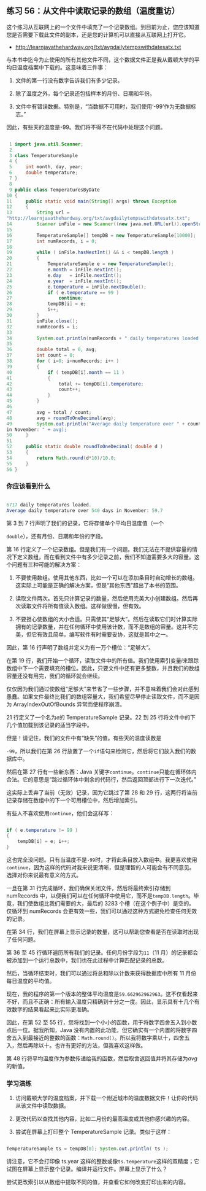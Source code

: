 ## 练习 56：从文件中读取记录的数组（温度重访）

这个练习从互联网上的一个文件中填充了一个记录数组。到目前为止，您应该知道您是否需要下载此文件的副本，还是您的计算机可以直接从互联网上打开它。

+   http://learnjavathehardway.org/txt/avg­daily­temps­with­dates­atx.txt

与本书中迄今为止使用的所有其他文件不同，这个数据文件正是我从戴顿大学的平均日温度档案中下载的。这意味着三件事：

1.  文件的第一行没有数字告诉我们有多少记录。

1.  除了温度之外，每个记录还包括样本的月份、日期和年份。

1.  文件中有错误数据。特别是，“当数据不可用时，我们使用‘-99’作为无数据标志。”

因此，有些天的温度是-99。我们将不得不在代码中处理这个问题。

```java

 1 import java.util.Scanner;
 2 
 3 class TemperatureSample
 4 {
 5     int month, day, year;
 6     double temperature;
 7 }
 8 
 9 public class TemperaturesByDate
10 {
11     public static void main(String[] args) throws Exception
12     {
13         String url = 
"http://learnjavathehardway.org/txt/avg­daily­temps­with­dates­atx.txt";
14         Scanner inFile = new Scanner((new java.net.URL(url)).openStream());
15 
16         TemperatureSample[] tempDB = new TemperatureSample[10000];
17         int numRecords, i = 0;
18 
19         while ( inFile.hasNextInt() && i < tempDB.length )
20         {
21             TemperatureSample e = new TemperatureSample();
22             e.month = inFile.nextInt();
23             e.day   = inFile.nextInt();
24             e.year  = inFile.nextInt();
25             e.temperature = inFile.nextDouble();
26             if ( e.temperature == ­99 )
27                 continue;
28             tempDB[i] = e;
29             i++;
30         }
31         inFile.close();
32         numRecords = i;
33 
34         System.out.println(numRecords + " daily temperatures loaded.");
35 
36         double total = 0, avg;
37         int count = 0;
38         for ( i=0; i<numRecords; i++ )
39         {
40             if ( tempDB[i].month == 11 )
41             {
42                 total += tempDB[i].temperature;
43                 count++;
44             }
45         }
46 
47         avg = total / count;
48         avg = roundToOneDecimal(avg);
49         System.out.println("Average daily temperature over " + count + " days 
in November: " + avg);
50     }
51 
52     public static double roundToOneDecimal( double d )
53     {
54         return Math.round(d*10)/10.0;
55     }
56 }
```



### 你应该看到什么

```java

6717 daily temperatures loaded.
Average daily temperature over 540 days in November: 59.7
```

第 3 到 7 行声明了我们的记录，它将存储单个平均日温度值（一个

`double`），还有月份、日期和年份的字段。

第 16 行定义了一个记录数组。但是我们有一个问题。我们无法在不提供容量的情况下定义数组，而在看到文件中有多少记录之前，我们不知道需要多大的容量。这个问题有三种可能的解决方案：

1.  不要使用数组。使用其他东西，比如一个可以在添加条目时自动增长的数组。这实际上可能是正确的解决方案，但是“其他东西”超出了本书的范围。

1.  读取文件两次。首先只计算记录的数量，然后使用完美大小创建数组。然后再次读取文件将所有值读入数组。这样做很慢，但有效。

1.  不要担心使数组的大小合适。只需使其“足够大”。然后在读取它们时计算实际拥有的记录数量，并在任何循环中使用该计数，而不是数组的容量。这并不完美，但它有效且简单。编写软件有时需要妥协，这就是其中之一。

因此，第 16 行声明了数组并定义为有一万个槽位：“足够大”。

在第 19 行，我们开始一个循环，读取文件中的所有值。我们使用索引变量*i*来跟踪数组中下一个需要填充的槽位。因此，只要文件中还有更多整数，并且我们的数组容量还没有用完，我们的循环就会继续。

仅仅因为我们通过使数组“足够大”来节省了一些步骤，并不意味着我们会对此感到愚蠢。如果文件最终比我们的数组容量大，我们希望尽早停止读取文件，而不是因为 ArrayIndexOutOfBounds 异常而使程序崩溃。

21 行定义了一个名为*e*的 TemperatureSample 记录。22 到 25 行将文件中的下几个值加载到该记录的适当字段中。

但是！请记住，我们的文件中有“缺失”的值。有些天的温度读数是

`-99`，所以我们在第 26 行放置了一个`if`语句来检测它，然后将它们放入我们的数据库中。

然后在第 27 行有一些新东西：Java 关键字`continue`。`continue`只能在循环体内合法。它的意思是“跳过循环体中剩余的代码行，然后返回顶部进行下一次迭代。”

这实际上丢弃了当前（无效）记录，因为它跳过了第 28 和 29 行，这两行将当前记录存储在数组中的下一个可用槽位中，然后增加索引。

有些人不喜欢使用`continue`，他们会这样写：

```java

if ( e.temperature != ­99 )
{
    tempDB[i] = e; i++;
}
```

这也完全没问题。只有当温度不是`-99`时，才将此条目放入数组中。我更喜欢使用`continue`，因为这样的代码对我来说更清晰，但是理智的人可能会有不同意见。选择对你来说最有意义的方式。

一旦在第 31 行完成循环，我们确保关闭文件，然后将最终索引存储到 numRecords 中，以便我们可以在任何循环中使用它，而不是`tempDB.length`。毕竟，我们使数组比我们需要的大，最后的 3283 个槽（在这个例子中）是空的。仅循环到 numRecords 会更有效一些，我们可以通过这种方式避免检查任何无效的记录。

在第 34 行，我们在屏幕上显示记录的数量，这可以帮助您查看是否在读取时出现了任何问题。

第 36 至 45 行循环遍历所有我们的记录。任何月份字段为`11`（11 月）的记录都会被添加到一个运行总数中，我们也在此过程中计算匹配记录的总数。

然后，当循环结束时，我们可以通过将总和除以计数来获得数据库中所有 11 月份每日温度的平均值。

现在，我的程序的第一个版本的整体平均温度是`59.662962962963`。这不仅看起来不好，而且不正确：所有输入温度只精确到十分之一度。因此，显示具有十几个有效数字的结果看起来比实际更准确。

因此，在第 52 至 55 行，您将找到一个小小的函数，用于将数字四舍五入到小数点后一位。据我所知，Java 没有内置的此功能，但它确实有一个内置的将数字四舍五入到最接近的整数的函数：`Math.round()`。所以我将数字乘以十，四舍五入，然后再除以十。也许有更好的方法，但我喜欢这样做。

第 48 行将平均温度作为参数传递给我的函数，然后取舍返回值并将其存储为*avg*的新值。

### 学习演练

1.  访问戴顿大学的温度档案，并下载一个附近城市的温度数据文件！让你的代码从该文件中读取数据。

1.  更改代码以查找其他内容，比如二月份的最高温度或其他你感兴趣的内容。

1.  尝试在屏幕上打印整个 TemperatureSample 记录。类似于这样：

```java

TemperatureSample ts = tempDB[0]; System.out.println( ts );
```

请注意，它不会打印像 ts.year 这样的整数或像`ts.temperature`这样的双精度；它试图在屏幕上显示整个记录。编译并运行文件。屏幕上显示了什么？

尝试更改索引以从数组中提取不同的值，并查看它如何改变打印出来的内容。

